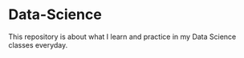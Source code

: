 # Data-Science
This repository is about what I learn and practice in my Data Science classes everyday.
